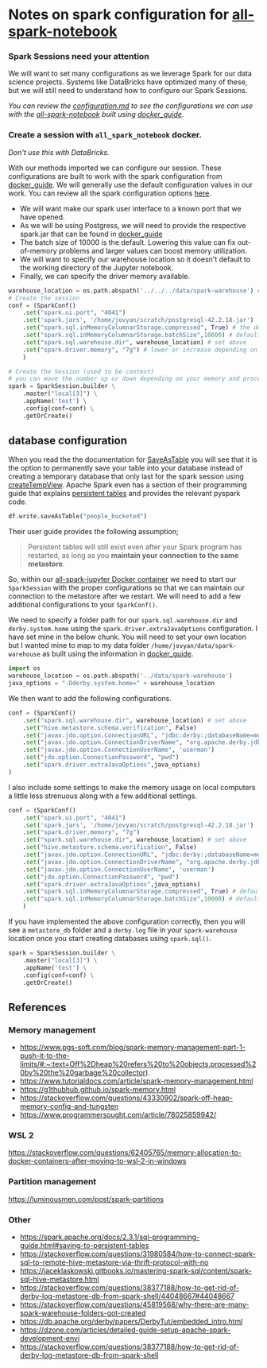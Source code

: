 # Notes on spark configuration for [all-spark-notebook](https://hub.docker.com/r/jupyter/all-spark-notebook)

### Spark Sessions need your attention

We will want to set many configurations as we leverage Spark for our data science projects.  Systems like DataBricks have optimized many of these, but we will still need to understand how to configure our Spark Sessions.  

_You can review the [configuration.md](configuration.md) to see the configurations we can use with the [all-spark-notebook](https://hub.docker.com/r/jupyter/all-spark-notebook) built using [docker_guide](https://github.com/BYUI451/docker_guide)._


### Create a session with `all_spark_notebook` docker.

_Don't use this with DataBricks._

With our methods imported we can configure our session.  These configurations are built to work with the spark configuration from [docker_guide](https://github.com/BYUI451/docker_guide). We will generally use the default configuration values in our work.  You can review all the spark configuration options [here](https://spark.apache.org/docs/latest/configuration.html).

- We will want make our spark user interface to a known port that we have opened. 
- As we will be using Postgress, we will need to provide the respective spark.jar that can be found in [docker_guide](https://github.com/BYUI451/docker_guide)
- The batch size of 10000 is the default.  Lowering this value can fix out-of-memory problems and larger values can boost memory utilization.
- We will want to specify our warehouse location so it doesn't default to the working directory of the Jupyter notebook.
- Finally, we can specify the driver memory available.  

```python
warehouse_location = os.path.abspath('../../../data/spark-warehouse') # make sure your path is set up correctly.
# Create the session
conf = (SparkConf()
    .set("spark.ui.port", "4041")
    .set('spark.jars', '/home/jovyan/scratch/postgresql-42.2.18.jar')
    .set("spark.sql.inMemoryColumnarStorage.compressed", True) # the default has changed so lets just make sure.
    .set("spark.sql.inMemoryColumnarStorage.batchSize",10000) # default
    .set("spark.sql.warehouse.dir", warehouse_location) # set above
    .set("spark.driver.memory", "7g") # lower or increase depending on your system. Local mode helps with executions as well.  
    )

# Create the Session (used to be context)
# you can move the number up or down depending on your memory and processors "local[*]" will use all.
spark = SparkSession.builder \
    .master("local[3]") \
    .appName('test') \
    .config(conf=conf) \
    .getOrCreate()
```

## database configuration

When you read the the documentation for [SaveAsTable](https://spark.apache.org/docs/latest/api/python/pyspark.sql.html?highlight=saveastable#pyspark.sql.DataFrameWriter.saveAsTable) you will see that it is the option to permanently save your table into your database instead of creating a temporary database that only last for the spark session using [createTempView](https://spark.apache.org/docs/2.1.0/api/python/pyspark.sql.html#pyspark.sql.DataFrame.createOrReplaceTempView). Apache Spark even has a section of their programming guide that explains [persistent tables](https://spark.apache.org/docs/2.3.1/sql-programming-guide.html#saving-to-persistent-tables) and provides the relevant pyspark code.

```python
df.write.saveAsTable("people_bucketed")
```

Their user guide provides the following assumption;

> Persistent tables will still exist even after your Spark program has restarted, as long as you __maintain your connection to the same metastore__.

So, within our [all-spark-jupyter Docker container](https://hub.docker.com/r/jupyter/all-spark-notebook) we need to start our `SparkSession` with the proper configurations so that we can maintain our connection to the metastore after we restart. We will need to add a few additional configurations to your `SparkConf()`.  

We need to specify a folder path for our `spark.sql.warehouse.dir` and `derby.system.home` using the `spark.driver.extraJavaOptions` configuration. I have set mine in the below chunk.  You will need to set your own location but I wanted mine to map to my data folder `/home/jovyan/data/spark-warehouse` as built using the information in [docker_guide](https://github.com/BYUI451/docker_guide#getting-started-using-docker-compose).

```python
import os
warehouse_location = os.path.abspath('../data/spark-warehouse')
java_options = "-Dderby.system.home=" + warehouse_location
```

We then want to add the following configurations.

```python
conf = (SparkConf()
    .set("spark.sql.warehouse.dir", warehouse_location) # set above
    .set("hive.metastore.schema.verification", False)
    .set("javax.jdo.option.ConnectionURL", "jdbc:derby:;databaseName=metastore_db;create=true")
    .set("javax.jdo.option.ConnectionDriverName", "org.apache.derby.jdbc.EmbeddedDriver")
    .set("javax.jdo.option.ConnectionUserName", 'userman')
    .set("jdo.option.ConnectionPassword", "pwd")
    .set("spark.driver.extraJavaOptions",java_options)
)
```

I also include some settings to make the memory usage on local computers a little less strenuous along with a few additional settings.  

```python
conf = (SparkConf()
    .set("spark.ui.port", "4041")
    .set('spark.jars', '/home/jovyan/scratch/postgresql-42.2.18.jar')
    .set("spark.driver.memory", "7g")  
    .set("spark.sql.warehouse.dir", warehouse_location) # set above
    .set("hive.metastore.schema.verification", False)
    .set("javax.jdo.option.ConnectionURL", "jdbc:derby:;databaseName=metastore_db;create=true")
    .set("javax.jdo.option.ConnectionDriverName", "org.apache.derby.jdbc.EmbeddedDriver")
    .set("javax.jdo.option.ConnectionUserName", 'userman')
    .set("jdo.option.ConnectionPassword", "pwd")
    .set("spark.driver.extraJavaOptions",java_options)
    .set("spark.sql.inMemoryColumnarStorage.compressed", True) # default
    .set("spark.sql.inMemoryColumnarStorage.batchSize",10000) # default
    )
```

If you have implemented the above configuration correctly, then you will see a `metastore_db` folder and a `derby.log` file in your `spark-warehouse` location once you start creating databases using `spark.sql()`.

```python
spark = SparkSession.builder \
    .master("local[3]") \
    .appName('test') \
    .config(conf=conf) \
    .getOrCreate()
```

## References

### Memory management

- https://www.pgs-soft.com/blog/spark-memory-management-part-1-push-it-to-the-limits/#:~:text=Off%2Dheap%20refers%20to%20objects,processed%20by%20the%20garbage%20collector).
- https://www.tutorialdocs.com/article/spark-memory-management.html
- https://g1thubhub.github.io/spark-memory.html
- https://stackoverflow.com/questions/43330902/spark-off-heap-memory-config-and-tungsten
- https://www.programmersought.com/article/78025859942/

### WSL 2

https://stackoverflow.com/questions/62405765/memory-allocation-to-docker-containers-after-moving-to-wsl-2-in-windows

### Partition management

https://luminousmen.com/post/spark-partitions


### Other

- https://spark.apache.org/docs/2.3.1/sql-programming-guide.html#saving-to-persistent-tables
- https://stackoverflow.com/questions/31980584/how-to-connect-spark-sql-to-remote-hive-metastore-via-thrift-protocol-with-no
- https://jaceklaskowski.gitbooks.io/mastering-spark-sql/content/spark-sql-hive-metastore.html
- https://stackoverflow.com/questions/38377188/how-to-get-rid-of-derby-log-metastore-db-from-spark-shell/44048667#44048667
- https://stackoverflow.com/questions/45819568/why-there-are-many-spark-warehouse-folders-got-created
- https://db.apache.org/derby/papers/DerbyTut/embedded_intro.html
- https://dzone.com/articles/detailed-guide-setup-apache-spark-development-envi
- https://stackoverflow.com/questions/38377188/how-to-get-rid-of-derby-log-metastore-db-from-spark-shell